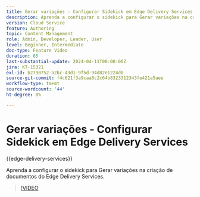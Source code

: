 ```yaml
---
title: Gerar variações - Configurar Sidekick em Edge Delivery Services
description: Aprenda a configurar o sidekick para Gerar variações na criação de documentos do Edge Delivery Services.
version: Cloud Service
feature: Authoring
topic: Content Management
role: Admin, Developer, Leader, User
level: Beginner, Intermediate
doc-type: Feature Video
duration: 65
last-substantial-update: 2024-04-11T00:00:00Z
jira: KT-15321
exl-id: b2790752-a2bc-43d1-9f5d-94d82e1224d0
source-git-commit: f4c621f3a9caa8c2c64b8323312343fe421a5aee
workflow-type: tm+mt
source-wordcount: '44'
ht-degree: 0%

---
```


# Gerar variações - Configurar Sidekick em Edge Delivery Services

{{edge-delivery-services}}

Aprenda a configurar o sidekick para Gerar variações na criação de documentos do Edge Delivery Services.

>[!VIDEO](https://video.tv.adobe.com/v/3428306/?learn=on)

